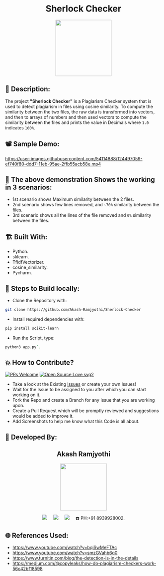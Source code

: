 <h1 align="center">Sherlock Checker</h1>

<p align="center">
<img src="https://user-images.githubusercontent.com/54114888/124493925-ce112480-ddd3-11eb-906e-ce9cfe468f6a.png" width="180" height="180">
</p>

## 📜 Description:
The project **"Sherlock Checker"** is a Plagiarism Checker system that is used to detect plagiarism in files using cosine similarity. To compute the similarity between the two files, the raw data is transformed into vectors, and then to arrays of numbers and then used vectors to compute the similarity between the files and prints the value in Decimals where `1.0` indicates `100%`.

## 📽 Sample Demo:
https://user-images.githubusercontent.com/54114888/124497059-ef740f80-ddd7-11eb-95ae-2ffb55acb58e.mp4

## 👀 The above demonstration Shows the working in 3 scenarios:
- 1st scenario shows Maximum similarity between the 2 files.
- 2nd scenario shows few lines removed, and `~70%` similarity between the files.
- 3rd scenario shows all the lines of the file removed and `0%` similarity between the files.

## 🏗 Built With:
- Python.
- sklearn.
- TfidfVectorizer.
- cosine_similarity.
- Pycharm.

## 🧪 Steps to Build locally:
- Clone the Repository with: 
```bash 
git clone https://github.com/Akash-Ramjyothi/Sherlock-Checker 
```
- Install required dependencies with: 
```bash
pip install scikit-learn
```
- Run the Script, type: 
```bash
python3 app.py`.
```

## 💥 How to Contribute?

[![PRs Welcome](https://img.shields.io/badge/PRs-welcome-brightgreen.svg?style=flat-square)](http://makeapullrequest.com)
[![Open Source Love svg2](https://badges.frapsoft.com/os/v2/open-source.svg?v=103)](https://github.com/ellerbrock/open-source-badges/) 

- Take a look at the Existing [Issues](https://github.com/Akash-Ramjyothi/Sherlock-Checker/issues) or create your own Issues!
- Wait for the Issue to be assigned to you after which you can start working on it.
- Fork the Repo and create a Branch for any Issue that you are working upon.
- Create a Pull Request which will be promptly reviewed and suggestions would be added to improve it.
- Add Screenshots to help me know what this Code is all about.

## 👦 Developed By:
<h2 align="center">Akash Ramjyothi</h2>
<p align="center">
  <a href="https://github.com/Akash-Ramjyothi"><img src="https://avatars.githubusercontent.com/u/54114888?v=4" width=150px height=150px /></a> 
    
<p align="center">
  <a target="_blank"href="https://www.linkedin.com/in/akash-ramjyothi/"><img src="https://img.shields.io/badge/linkedin-%230077B5.svg?&style=for-the-badge&logo=linkedin&logoColor=white" /></a>&nbsp;&nbsp;&nbsp;&nbsp;
  <a href="mailto:akash.ramjyothi@gmail.com?subject=Hello%20Akash,%20From%20Github"><img src="https://img.shields.io/badge/gmail-%23D14836.svg?&style=for-the-badge&logo=gmail&logoColor=white" /></a>&nbsp;&nbsp;&nbsp;&nbsp;
  <a href="https://www.instagram.com/akash.ramjyothi/"><img src="https://img.shields.io/badge/instagram-%23D14836.svg?&style=for-the-badge&logo=instagram&logoColor=pink" /></a>&nbsp;&nbsp;&nbsp;&nbsp;
  ☎️ PH:+91 8939928002.
</p>

## 🌐 References Used:
- https://www.youtube.com/watch?v=bqiSwMeFTAc
- https://www.youtube.com/watch?v=smzGVahb6q0
- https://www.turnitin.com/blog/the-detection-is-in-the-details
- https://medium.com/@copyleaks/how-do-plagiarism-checkers-work-56c42bf18598

